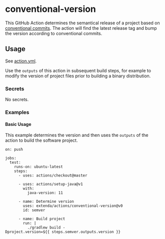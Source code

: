 # conventional-version

This GitHub Action determines the semantical release of a project based on 
[conventional commits](https://conventionalcommits.org). The action will find the latest release tag and bump the 
version according to conventional commits.

## Usage

See [action.yml](action.yml).

Use the `outputs` of this action in subsequent build steps, for example to modify the version of project files prior 
to building a binary distribution.

### Secrets

No secrets. 
  
### Examples

#### Basic Usage

This example determines the version and then uses the `outputs` of the action to build the software project.

```
on: push

jobs:
  test:
    runs-on: ubuntu-latest
    steps:
      - uses: actions/checkout@master

      - uses: actions/setup-java@v1
        with:
          java-version: 11

      - name: Determine version
        uses: extenda/actions/conventional-version@v0
        id: semver

      - name: Build project
        run: |
          ./gradlew build -Dproject.version=${{ steps.semver.outputs.version }}
```
